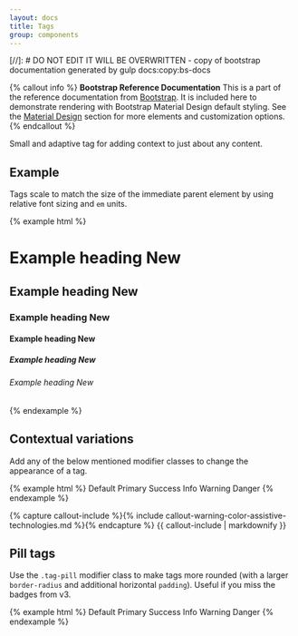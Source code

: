 ```yaml
---
layout: docs
title: Tags
group: components
---
```


[//]: # DO NOT EDIT IT WILL BE OVERWRITTEN - copy of bootstrap documentation generated by gulp docs:copy:bs-docs

{% callout info %}
**Bootstrap Reference Documentation**
This is a part of the reference documentation from <a href="http://getbootstrap.com">Bootstrap</a>.
It is included here to demonstrate rendering with Bootstrap Material Design default styling.
See the <a href="/material-design/buttons">Material Design</a> section for more elements and customization options.
{% endcallout %}




Small and adaptive tag for adding context to just about any content.

## Example

Tags scale to match the size of the immediate parent element by using relative font sizing and `em` units.

{% example html %}
<h1>Example heading <span class="tag tag-default">New</span></h1>
<h2>Example heading <span class="tag tag-default">New</span></h2>
<h3>Example heading <span class="tag tag-default">New</span></h3>
<h4>Example heading <span class="tag tag-default">New</span></h4>
<h5>Example heading <span class="tag tag-default">New</span></h5>
<h6>Example heading <span class="tag tag-default">New</span></h6>
{% endexample %}

## Contextual variations

Add any of the below mentioned modifier classes to change the appearance of a tag.

{% example html %}
<span class="tag tag-default">Default</span>
<span class="tag tag-primary">Primary</span>
<span class="tag tag-success">Success</span>
<span class="tag tag-info">Info</span>
<span class="tag tag-warning">Warning</span>
<span class="tag tag-danger">Danger</span>
{% endexample %}

{% capture callout-include %}{% include callout-warning-color-assistive-technologies.md %}{% endcapture %}
{{ callout-include | markdownify }}

## Pill tags

Use the `.tag-pill` modifier class to make tags more rounded (with a larger `border-radius` and additional horizontal `padding`). Useful if you miss the badges from v3.

{% example html %}
<span class="tag tag-pill tag-default">Default</span>
<span class="tag tag-pill tag-primary">Primary</span>
<span class="tag tag-pill tag-success">Success</span>
<span class="tag tag-pill tag-info">Info</span>
<span class="tag tag-pill tag-warning">Warning</span>
<span class="tag tag-pill tag-danger">Danger</span>
{% endexample %}
